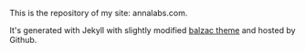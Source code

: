 This is the repository of my site: annalabs.com.

It's generated with Jekyll with slightly modified [balzac theme](https://jekyllthemes.io/theme/balzac-for-jekyll)
 and hosted by Github.
